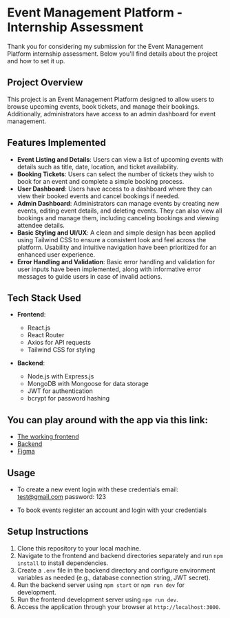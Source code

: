 # Event Management Platform - Internship Assessment

Thank you for considering my submission for the Event Management Platform internship assessment. Below you'll find details about the project and how to set it up.

## Project Overview

This project is an Event Management Platform designed to allow users to browse upcoming events, book tickets, and manage their bookings. Additionally, administrators have access to an admin dashboard for event management.

## Features Implemented

- **Event Listing and Details**: Users can view a list of upcoming events with details such as title, date, location, and ticket availability.
- **Booking Tickets**: Users can select the number of tickets they wish to book for an event and complete a simple booking process.
- **User Dashboard**: Users have access to a dashboard where they can view their booked events and cancel bookings if needed.
- **Admin Dashboard**: Administrators can manage events by creating new events, editing event details, and deleting events. They can also view all bookings and manage them, including canceling bookings and viewing attendee details.
- **Basic Styling and UI/UX**: A clean and simple design has been applied using Tailwind CSS to ensure a consistent look and feel across the platform. Usability and intuitive navigation have been prioritized for an enhanced user experience.
- **Error Handling and Validation**: Basic error handling and validation for user inputs have been implemented, along with informative error messages to guide users in case of invalid actions.

## Tech Stack Used

- **Frontend**:
  - React.js
  - React Router
  - Axios for API requests
  - Tailwind CSS for styling

- **Backend**:
  - Node.js with Express.js
  - MongoDB with Mongoose for data storage
  - JWT for authentication
  - bcrypt for password hashing

## You can play around with the app via this link:
- [The working frontend](https://etite-events-management-challenge-frontend-3d1y.vercel.app/)
- [Backend](https://etite-events-management-challenge-backend.onrender.com/api/v1/events/all)
- [Figma](https://www.figma.com/file/xHGZ5djI9o7hvRltvge7xO/Etite-challenge?type=design&node-id=0-1&mode=design&t=jCg9kgcKFciHR891-0)


## Usage
- To create a new event login with these credentials
  email: test@gmail.com
  password: 123
  
- To book events register an account and login with your credentials

## Setup Instructions

1. Clone this repository to your local machine.
2. Navigate to the frontend and backend directories separately and run `npm install` to install dependencies.
3. Create a `.env` file in the backend directory and configure environment variables as needed (e.g., database connection string, JWT secret).
4. Run the backend server using `npm start` or `npm run dev` for development.
5. Run the frontend development server using `npm run dev`.
6. Access the application through your browser at `http://localhost:3000`.

